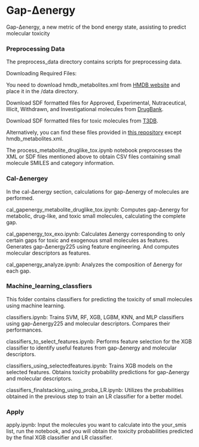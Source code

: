 # Gap-Δenergy
Gap-Δenergy, a new metric of the bond energy state, assisting to predict molecular toxicity


### Preprocessing Data
The preprocess_data directory contains scripts for preprocessing data.


Downloading Required Files:


You need to download hmdb_metabolites.xml from [HMDB website](https://hmdb.ca/downloads) and place it in the /data directory.


Download SDF formatted files for Approved, Experimental, Nutraceutical, Illicit, Withdrawn, and Investigational molecules from [DrugBank](https://go.drugbank.com/releases/latest#biotech-sequences).


Download SDF formatted files for toxic molecules from [T3DB](http://www.t3db.ca/downloads).


Alternatively, you can find these files provided in [this repository](https://github.com/zsp999/Gap-delta-energy/tree/main/data) except hmdb_metabolites.xml.


The process_metabolite_druglike_tox.ipynb notebook preprocesses the XML or SDF files mentioned above to obtain CSV files containing small molecule SMILES and category information.


### Cal-Δenergey

In the cal-Δenergy section, calculations for gap-Δenergy of molecules are performed.

cal_gapenergy_metabolite_druglike_tox.ipynb: Computes gap-Δenergy for metabolic, drug-like, and toxic small molecules, calculating the complete gap.


cal_gapenergy_tox_exo.ipynb: Calculates Δenergy corresponding to only certain gaps for toxic and exogenous small molecules as features. Generates gap-Δenergy225 using feature engineering. And computes molecular descriptors as features. 


cal_gapenergy_analyze.ipynb: Analyzes the composition of Δenergy for each gap.


### Machine_learning_classfiers

This folder contains classifiers for predicting the toxicity of small molecules using machine learning.

classifiers.ipynb: Trains SVM, RF, XGB, LGBM, KNN, and MLP classifiers using gap-Δenergy225 and molecular descriptors.
Compares their performances.


classifiers_to_select_features.ipynb: Performs feature selection for the XGB classifier to identify useful features from gap-Δenergy and molecular descriptors.


classifiers_using_selectedfeatures.ipynb: Trains XGB models on the selected features. Obtains toxicity probability predictions for gap-Δenergy and molecular descriptors.


classifiers_finalstacking_using_proba_LR.ipynb: Utilizes the probabilities obtained in the previous step to train an LR classifier for a better model.


### Apply

apply.ipynb: Input the molecules you want to calculate into the your_smis list, run the notebook, and you will obtain the toxicity probabilities predicted by the final XGB classifier and LR classifier.
